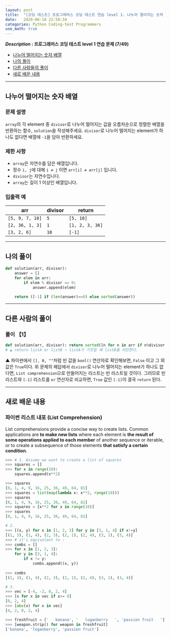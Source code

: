 ```yaml
---
layout: post
title:  "[코딩 테스트] 프로그래머스 코딩 테스트 연습 level 1. 나누어 떨어지는 숫자 배열"
date:   2020-06-18 22:50:34 
categories: Python Coding-test Programmers
use_math: true
---
```


**_Description_ : 프로그래머스 코딩 테스트 level 1 연습 문제 (7/49)**

* [나누어 떨어지는 숫자 배열](#problem-description)
* [나의 풀이](#my-solution)
* [다른 사람들의 풀이](#problem-solution)
* [새로 배운 내용](#deep)

***

## 나누어 떨어지는 숫자 배열 <a id="problem-description"></a>

### 문제 설명

`array`의 각 element 중 `divisor`로 나누어 떨어지는 값을 오름차순으로 정렬한 배열을 반환하는 함수, `solution`을 작성해주세요. `divisor`로 나누어 떨어지는 element가 하나도 없다면 배열에 `-1`을 담아 반환하세요. 

### 제한 사항

* `array`은 자연수를 담은 배열입니다. 
* 정수 `i, j`에 대해 `i ≠ j` 이면 `arr[i] ≠ arr[j]` 입니다.
* `divisor`는 자연수입니다.
* `array`는 길이 1 이상인 배열입니다.

### 입출력 예

| arr | divisor | return |
| --- | ------- | ------ | 
| `[5, 9, 7, 10]` | `5` | `[5, 10]` |
| `[2, 36, 1, 3]` | `1` | `[1, 2, 3, 36]` |
| `[3, 2, 6]` | `10` | `[-1]` |

***

## 나의 풀이 <a id='my-solution'></a>

```python
def solution(arr, divisor):
    answer = []
    for elem in arr:
        if elem % divisor == 0:
            answer.append(elem)

    return ([-1] if (len(answer)==0) else sorted(answer))
```

***

## 다른 사람의 풀이 <a id='problem-solution'></a>

### 풀이 【1】

```python 
def solution(arr, divisor): return sorted([n for n in arr if n%divisor == 0]) or [-1]
# ▲ return listA or listB → listA가 거짓일 때 listB를 리턴한다.
```

▲ 파이썬에서 `[], 0, ""`처럼 빈 값을 `bool()` 연산자로 확인해보면, `False` 이고 그 외 값은 `True`이다. 위 문제의 해답에서 `divisor`로 나누어 떨어지는 element가 하나도 없다면, `List comprehension`으로 만들어지는 리스트는 빈 리스트일 것이다. 그러므로 빈 리스트와 `[-1]` 리스트를 `or` 연산자로 비교하면, `True` 값인 `[-1]`이 결국 `return` 된다.
***

## 새로 배운 내용 <a id='deep'></a>

### 파이썬 리스트 내포 (List Comprehension)

List  comprehensions provide a concise way to create lists. Common applications are **to make new lists** where each element is **the result of some operations applied to each member** of another sequence or iterable, or to create a subsequence of those elements **that satisfy a certain condition**.

```python 
>>> # 1. Assume we want to create a list of squares
>>> squares = []
>>> for x in range(10):
	squares.append(x**2)

>>> squares
[0, 1, 4, 9, 16, 25, 36, 49, 64, 81]
>>> squares = list(map(lambda x: x**2, range(10)))
>>> squares
[0, 1, 4, 9, 16, 25, 36, 49, 64, 81]
>>> squares = [x**2 for x in range(10)]
>>> squares
[0, 1, 4, 9, 16, 25, 36, 49, 64, 81]

# 2.
>>> [(x, y) for x in [1, 2, 3] for y in [3, 1, 4] if x!=y]
[(1, 3), (1, 4), (2, 3), (2, 1), (2, 4), (3, 1), (3, 4)]
>>> # it's equivalent to : 
>>> combs = []
>>> for x in [1, 2, 3]:
	for y in [3, 1, 4]:
		if x != y:
			combs.append((x, y))
		
>>> combs
[(1, 3), (1, 4), (2, 3), (2, 1), (2, 4), (3, 1), (3, 4)]

# 3. 
>>> vec = [-4, -2, 0, 2, 4]
>>> [x for x in vec if x>= 0]
[0, 2, 4]
>>> [abs(x) for x in vec]
[4, 2, 0, 2, 4]

>>> freshfruit = ['   banana', '   loganberry   ', 'passion fruit   ']
>>> [weapon.strip() for weapon in freshfruit]
['banana', 'loganberry', 'passion fruit']
```
<!--stackedit_data:
eyJoaXN0b3J5IjpbMTk2NzM5MjAzMiwxNTA0MTYxOTU3LC0xMj
cxMzM5MTMsMTE2NDQzMTk0OSwyMDYzODQyNTMwLDE1MjEwNzQ5
NjBdfQ==
-->